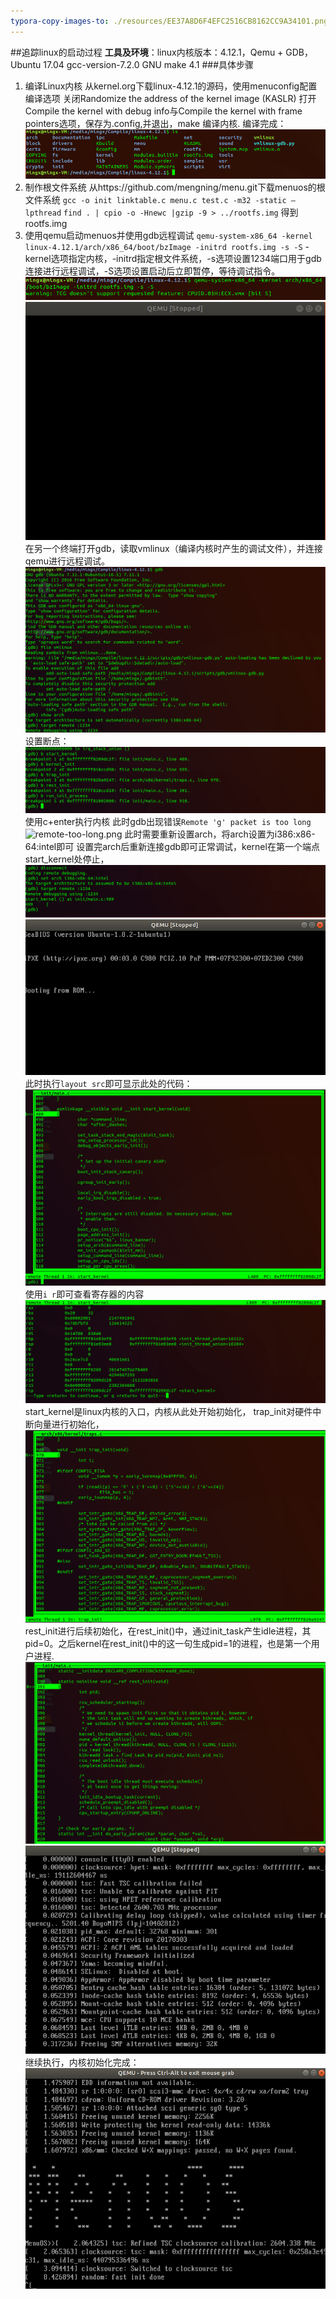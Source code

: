 ```yaml
---
typora-copy-images-to: ./resources/EE37A8D6F4EFC2516CB8162CC9A34101.png
---
```


##追踪linux的启动过程
**工具及环境**：linux内核版本：4.12.1，Qemu + GDB， Ubuntu 17.04 gcc-version-7.2.0 GNU make 4.1
###具体步骤
1. 编译Linux内核
  从kernel.org下载linux-4.12.1的源码，使用menuconfig配置编译选项
  关闭Randomize the address of the kernel image (KASLR) 
  打开Compile the kernel with debug info与Compile the kernel with frame pointers选项，保存为.config,并退出，make 编译内核.
  编译完成：
  ![Compile-result.png](https://github.com/OSH-2018/1-Mingx4211/blob/master/LAB01-report/resources/9F91944D415F9A8B6B3CE165A152674A.png)
2. 制作根文件系统
  从https://github.com/mengning/menu.git下载menuos的根文件系统
  `gcc -o init linktable.c menu.c test.c -m32 -static –lpthread`
  `find . | cpio -o -Hnewc |gzip -9 > ../rootfs.img`
  得到rootfs.img
3. 使用qemu启动menuos并使用gdb远程调试
  `qemu-system-x86_64 -kernel linux-4.12.1/arch/x86_64/boot/bzImage -initrd rootfs.img -s -S`
  -kernel选项指定内核，-initrd指定根文件系统，-s选项设置1234端口用于gdb连接进行远程调试，-S选项设置启动后立即暂停，等待调试指令。
  ![run-qemu.png](https://github.com/OSH-2018/1-Mingx4211/blob/master/LAB01-report/resources/0BCB181384B50C4BD569EAAD43B48C87.png)
  ![qemu-start.png](https://github.com/OSH-2018/1-Mingx4211/blob/master/LAB01-report/resources/C3D5C96A481A4A984DB819E26CB6E549.png)
  在另一个终端打开gdb，读取vmlinux（编译内核时产生的调试文件），并连接qemu进行远程调试。
  ![gdb-connect.png](https://github.com/OSH-2018/1-Mingx4211/blob/master/LAB01-report/resources/E93A781840D8E91DEFCF0477379FBF4E.png)
  设置断点：
  ![Set-breakpoint.png](https://github.com/OSH-2018/1-Mingx4211/blob/master/LAB01-report/resources/2D1C681DAF56FD74D8B803710907686A.png)
  使用c+enter执行内核
  此时gdb出现错误`Remote 'g' packet is too long`
  ![remote-too-long.png](https://github.com/OSH-2018/1-Mingx4211/blob/master/LAB01-report/resources/16897F7ADC476943E004A227079066D4.png0)
  此时需要重新设置arch，将arch设置为i386:x86-64:intel即可
  设置完arch后重新连接gdb即可正常调试，kernel在第一个端点start_kernel处停止，
  ![set-arch.png](https://github.com/OSH-2018/1-Mingx4211/blob/master/LAB01-report/resources/0D2415490B5AE5EC5E7ED739C7A74F22.png)
  ![qemu-run-kernel.png](https://github.com/OSH-2018/1-Mingx4211/blob/master/LAB01-report/resources/2741F861E9CF54A8F02E7851682EC9D9.png)
  此时执行`layout src`即可显示此处的代码：
  ![src-start-kernel.png](https://github.com/OSH-2018/1-Mingx4211/blob/master/LAB01-report/resources/B4F1CBEE59F7EA98115A4A7576E378DD.png)
  使用`i r`即可查看寄存器的内容
  ![Register-start-kernel.png](https://github.com/OSH-2018/1-Mingx4211/blob/master/LAB01-report/resources/EE37A8D6F4EFC2516CB8162CC9A34101.png)
  start_kernel是linux内核的入口，内核从此处开始初始化，
  trap_init对硬件中断向量进行初始化，
  ![Src-trap-init.png](https://github.com/OSH-2018/1-Mingx4211/blob/master/LAB01-report/resources/4DC762FAEF1EF973EB8DE5E3E7989EAF.png)
  rest\_init进行后续初始化，在rest\_init()中，通过init\_task产生idle进程，其pid=0。之后kernel在rest\_init()中的这一句生成pid=1的进程，也是第一个用户进程.
  ![src-rest-init.png](https://github.com/OSH-2018/1-Mingx4211/blob/master/LAB01-report/resources/D6903D6328CC07BDDC550CBA30BC39C3.png)
  ![qemu-rest-init.png](https://github.com/OSH-2018/1-Mingx4211/blob/master/LAB01-report/resources/36594492BB5D5EE79A120B73385EB87A.png)
  继续执行，内核初始化完成：
  ![qemu-init-finish.png](https://github.com/OSH-2018/1-Mingx4211/blob/master/LAB01-report/resources/C20507013D123A73B5921F1CFA399525.png)

